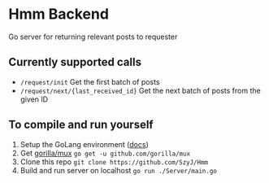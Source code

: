 # Hmm Backend
Go server for returning relevant posts to requester

## Currently supported calls
- ```/request/init``` Get the first batch of posts
- ```/request/next/{last_received_id}``` Get the next batch of posts from the given ID

## To compile and run yourself
1. Setup the GoLang environment ([docs](https://golang.org/doc/install))
2. Get [gorilla/mux](https://github.com/gorilla/mux) ```go get -u github.com/gorilla/mux```
3. Clone this repo ```git clone https://github.com/SzyJ/Hmm```
4. Build and run server on localhost ```go run ./Server/main.go```
